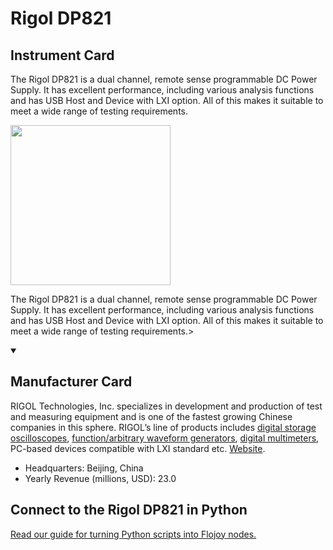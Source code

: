 
# Rigol DP821

## Instrument Card

<div className="flex">

<div>

The Rigol DP821 is a dual channel, remote sense programmable DC Power Supply. It has excellent performance, including various analysis functions and has USB Host and Device with LXI option. All of this makes it suitable to meet a wide range of testing requirements.

</div>

<img width="256" src="https://v5.airtableusercontent.com/v1/19/19/1691539200000/UTcdTcbVk2iT7XiXzrrauA/QFyqe81TLW0LFT1P4KVAn1MhwZ44sqpY_Oxfmjq6zv-UUWuLGYGVIqQup4nJmC2ScoGSjHCSzuMO5uLP-ZAqUAZEFjWOoCot1dPKICXTRH0/puQylQh1Z9D3fa0ZZo0ynIX3b68jBIKFU6D8Jpi3uOg"/>

</div>

The Rigol DP821 is a dual channel, remote sense programmable DC Power Supply. It has excellent performance, including various analysis functions and has USB Host and Device with LXI option. All of this makes it suitable to meet a wide range of testing requirements.>

<details open>
<summary><h2>Manufacturer Card</h2></summary>

RIGOL Technologies, Inc. specializes in development and production of test and measuring equipment and is one of the fastest growing Chinese companies in this sphere.
RIGOL’s line of products includes [digital storage oscilloscopes](https://www.tmatlantic.com/e-store/index.php?SECTION_ID=227), [function/arbitrary waveform generators](https://www.tmatlantic.com/e-store/index.php?SECTION_ID=230), [digital multimeters](https://www.tmatlantic.com/e-store/index.php?SECTION_ID=233), PC-based devices compatible with LXI standard etc. <a href="https://www.rigol.com/">Website</a>.

<ul>
  <li>Headquarters: Beijing, China</li>
  <li>Yearly Revenue (millions, USD): 23.0</li>
</ul>
</details>

## Connect to the Rigol DP821 in Python

[Read our guide for turning Python scripts into Flojoy nodes.](https://docs.flojoy.ai/custom-nodes/creating-custom-node/)



